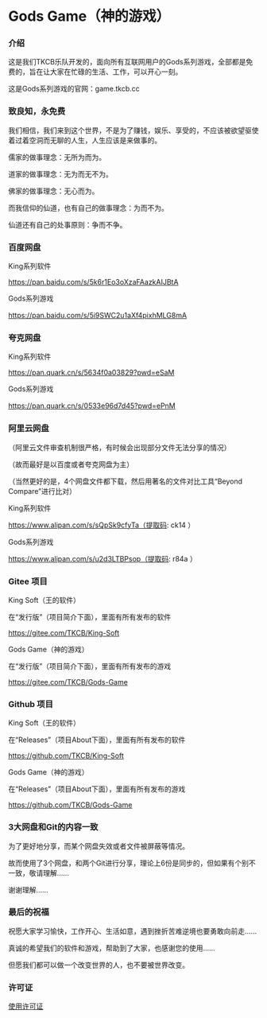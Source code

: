# Gods Game（神的游戏）


### 介绍
这是我们TKCB乐队开发的，面向所有互联网用户的Gods系列游戏，全部都是免费的，旨在让大家在忙碌的生活、工作，可以开心一刻。 

这是Gods系列游戏的官网：game.tkcb.cc
　


### 致良知，永免费
我们相信，我们来到这个世界，不是为了赚钱，娱乐、享受的，不应该被欲望驱使着过着空洞而无聊的人生，人生应该是来做事的。

儒家的做事理念：无所为而为。

道家的做事理念：无为而无不为。

佛家的做事理念：无心而为。

而我信仰的仙道，也有自己的做事理念：为而不为。

仙道还有自己的处事原则：争而不争。　



### 百度网盘
King系列软件 

https://pan.baidu.com/s/5k6r1Eo3oXzaFAazkAIJBtA 

Gods系列游戏 

https://pan.baidu.com/s/5i9SWC2u1aXf4pixhMLG8mA 
　


### 夸克网盘
King系列软件 

https://pan.quark.cn/s/5634f0a03829?pwd=eSaM 

Gods系列游戏 

https://pan.quark.cn/s/0533e96d7d45?pwd=ePnM 
　


### 阿里云网盘
（阿里云文件审查机制很严格，有时候会出现部分文件无法分享的情况）

（故而最好是以百度或者夸克网盘为主）

（当然更好的是，4个网盘文件都下载，然后用著名的文件对比工具“Beyond Compare”进行比对）

King系列软件 

https://www.alipan.com/s/sQpSk9cfyTa（提取码: ck14 ） 

Gods系列游戏 

https://www.alipan.com/s/u2d3LTBPsop（提取码: r84a ）



### Gitee 项目
King Soft（王的软件）

在“发行版”（项目简介下面），里面有所有发布的软件

https://gitee.com/TKCB/King-Soft


Gods Game（神的游戏）

在“发行版”（项目简介下面），里面有所有发布的游戏

https://gitee.com/TKCB/Gods-Game


### Github 项目
King Soft（王的软件）

在“Releases”（项目About下面），里面有所有发布的软件

https://github.com/TKCB/King-Soft


Gods Game（神的游戏）

在“Releases”（项目About下面），里面有所有发布的游戏

https://github.com/TKCB/Gods-Game


### 3大网盘和Git的内容一致
为了更好地分享，而某个网盘失效或者文件被屏蔽等情况。

故而使用了3个网盘，和两个Git进行分享，理论上6份是同步的，但如果有个别不一致，敬请理解……

谢谢理解……


### 最后的祝福
祝愿大家学习愉快，工作开心、生活如意，遇到挫折苦难逆境也要勇敢向前走……

真诚的希望我们的软件和游戏，帮助到了大家，也感谢您的使用……

但愿我们都可以做一个改变世界的人，也不要被世界改变。


### 许可证
[使用许可证](https://github.com/TKCB/Gods-Game/blob/main/LICENSE)
